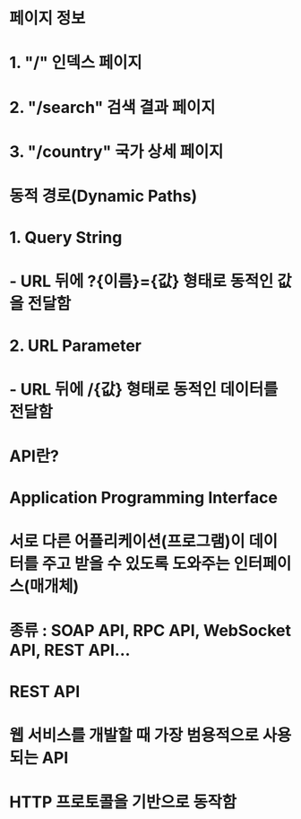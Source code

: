 # 페이지 정보
# 1. "/" 인덱스 페이지
# 2. "/search" 검색 결과 페이지
# 3. "/country" 국가 상세 페이지

# 동적 경로(Dynamic Paths)
# 1. Query String
#   - URL 뒤에 ?{이름}={값} 형태로 동적인 값을 전달함
# 2. URL Parameter
#   - URL 뒤에 /{값} 형태로 동적인 데이터를 전달함


# API란?
# Application Programming Interface
# 서로 다른 어플리케이션(프로그램)이 데이터를 주고 받을 수 있도록 도와주는 인터페이스(매개체)
# 종류 : SOAP API, RPC API, WebSocket API, REST API...

# REST API
# 웹 서비스를 개발할 때 가장 범용적으로 사용되는 API
# HTTP 프로토콜을 기반으로 동작함